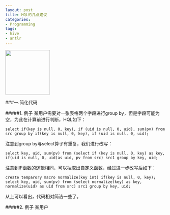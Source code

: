 ```yaml
---
layout: post
title: HQL的几点建议
categories:
- Programming
tags:
- hive
- antlr
---
```


<img  width="140" height="140" src="http://ww1.sinaimg.cn/bmiddle/65cc0af7jw1e5wzbyfdkgj20bo0bogm8.jpg"/>      


###一.简化代码

#####1. 例子
某用户需要对一张表格两个字段进行group by，但是字段可能为空，为此在计算前进行判断，HQL如下：

    select if(key is null, 0, key), if (uid is null, 0, uid), sum(pv) from src group by if(key is null, 0, key), if (uid is null, 0, uid); 

注意到group by与select算子有重复，我们进行改写：

	select key, uid, sum(pv) from (select if (key is null, 0, key) as key, if(uid is null, 0, uid)as uid, pv from src) src1 group by key, uid;

注意到IF函数的逻辑相同，可以抽取出自定义函数，经过进一步改写后如下：

 	create temparory macro normalize(key int) if(key is null, 0, key);
 	select key, uid, sum(pv) from (select normalize(key) as key, normalize(uid) as uid from src) src1 group by key, uid;

从上可以看出，代码相对简洁一些了。

#####2. 例子
某用户

